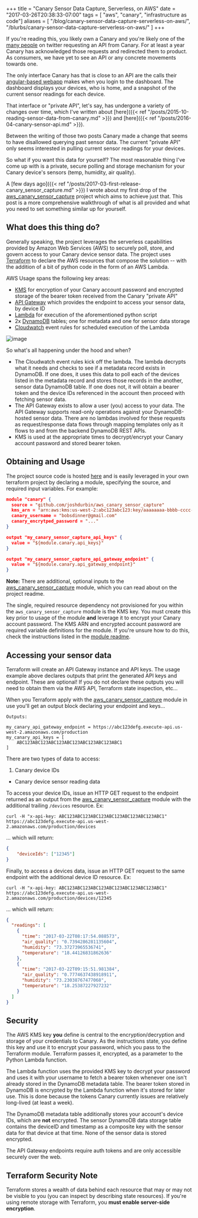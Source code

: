 +++
title = "Canary Sensor Data Capture, Serverless, on AWS"
date = "2017-03-26T20:38:33-07:00"
tags = [ "aws", "canary", "infrastructure as code"]
aliases = [ "/blog/canary-sensor-data-capture-serverless-on-aws/", "/blurbs/canary-sensor-data-capture-serverless-on-aws/" ]
+++

If you're reading this, you likely own a Canary and you're likely one of the
 [many people](https://twitter.com/search?f=tweets&vertical=default&q=%40canary%20api&src=typd) on twitter
 requesting an API from Canary. For at least a year Canary has acknowledged those requests and redirected them to
 product. As consumers, we have yet to see an API or any concrete movements towards one.

The only interface Canary has that is close to an API are the calls their [angular-based webapp](https://my.canary.is/)
 makes when you login to the dashboard. The dashboard displays your devices, who is home, and a snapshot of the current sensor readings for each device.

That interface or "private API", let's say, has undergone a variety of changes over time, which I've
 written about [here]({{< ref "/posts/2015-10-reading-sensor-data-from-canary.md" >}}) and [here]({{< ref "/posts/2016-04-canary-sensor-api.md" >}}).

Between the writing of those two posts Canary made a change that seems to have disallowed querying past sensor data.
 The current "private API" only seems interested in pulling current sensor readings for your devices.

So what if you want this data for yourself? The most reasonable thing I've come up with is a private, secure polling and storage
 mechanism for your Canary device's sensors (temp, humidity, air quality).

A [few days ago]({{< ref "/posts/2017-03-first-release-canary_sensor_capture.md" >}}) I wrote about my first drop of the [aws_canary_sensor_capture](https://github.com/joshdurbin/aws_canary_sensor_capture)
 project which aims to achieve just that. This post is a more comprehensive walkthrough of what is all provided
 and what you need to set something similar up for yourself.  

What does this thing do?
------------------

Generally speaking, the project leverages the serverless capabilities provided by Amazon Web Services (AWS) to securely poll,
 store, and govern access to your Canary device sensor data. The project uses [Terraform](https://www.terraform.io/) to declare
 the AWS resources that compose the solution -- with the addition of a bit of python code in the form of an AWS Lambda.

AWS Usage spans the following key areas:

* [KMS](https://aws.amazon.com/kms/) for encryption of your Canary account password and encrypted storage of the bearer token received from the Canary "private API"
* [API Gateway](https://aws.amazon.com/api-gateway/) which provides the endpoint to access your sensor data, by device ID
* [Lambda](https://aws.amazon.com/lambda/) for execution of the aforementioned python script
* 2x [DynamoDB](https://aws.amazon.com/dynamodb/) tables; one for metadata and one for sensor data storage
* [Cloudwatch](https://aws.amazon.com/cloudwatch/) event rules for scheduled execution of the Lambda

![image](/img/2017-03-aws_canary_sensor_capture/aws_canary_sensor_capture.png)

So what's all happening under the hood and when?

* The Cloudwatch event rules kick off the lambda. The lambda decrypts what it needs and checks to see if a metadata record
exists in DynamoDB. If one does, it uses this data to poll each of the devices listed in the metadata record and stores those
records in the another, sensor data DynamoDB table. If one does not, it will obtain a bearer token and the device IDs referenced
in the account then proceed with fetching sensor data.
* The API Gateway exists to allow a user (you) access to your data. The API Gateway supports read-only operations against
your DynamoDB-hosted sensor data. There are no lambdas involved for these requests as request/response data flows through
mapping templates only as it flows to and from the backend DynamoDB REST APIs.
* KMS is used at the appropriate times to decrypt/encrypt your Canary account password and stored bearer token.

Obtaining and Usage
------------------

The project source code is hosted [here](https://github.com/joshdurbin/aws_canary_sensor_capture) and is easily
leveraged in your own terraform project by declaring a module, specifying the source, and required input variables. For
example:

```json
module "canary" {
  source = "github.com/joshdurbin/aws_canary_sensor_capture"
  kms_arn = "arn:aws:kms:us-west-2:abc123abc123:key/aaaaaaaa-bbbb-cccc-dddd-eeeeeeeeeeee"
  canary_username = "bobsdinner@gmail.com"
  canary_encrytped_password = "..."
}

output "my_canary_sensor_capture_api_keys" {
  value = "${module.canary.api_keys}"
}

output "my_canary_sensor_capture_api_gateway_endpoint" {
  value = "${module.canary.api_gateway_endpoint}"
}
```

**Note:** There are additional, optional inputs to the [aws_canary_sensor_capture](https://github.com/joshdurbin/aws_canary_sensor_capture)
 module, which you can read about on the project readme.

The single, required resource dependency not provisioned for you within the `aws_canary_sensor_capture` module is the KMS
 key. You must create this key prior to usage of the module **and** leverage it to encrypt your Canary account password. The KMS
 ARN and encrypted account password are required variable definitions for the module. If you're unsure how to do this,
 check the instructions listed in the [module readme](https://github.com/joshdurbin/aws_canary_sensor_capture).

Accessing your sensor data
------------------

Terraform will create an API Gateway instance and API keys. The usage example above declares outputs that
 print the generated API keys and endpoint. These are optional! If you do not declare these outputs you will need to
 obtain them via the AWS API, Terraform state inspection, etc...

When you Terraform apply with the [aws_canary_sensor_capture](https://github.com/joshdurbin/aws_canary_sensor_capture) module
 in use you'll get an output block declaring your endpoint and keys...

```text
Outputs:

my_canary_api_gateway_endpoint = https://abc123defg.execute-api.us-west-2.amazonaws.com/production
my_canary_api_keys = [
    ABC123ABC123ABC123ABC123ABC123ABC123ABC1
]
```

There are two types of data to access:

1. Canary device IDs
*  Canary device sensor reading data

To access your device IDs, issue an HTTP GET request to the endpoint returned as an output from the [aws_canary_sensor_capture](https://github.com/joshdurbin/aws_canary_sensor_capture) module
  with the additional trailing `/devices` resource. Ex:

`curl -H "x-api-key: ABC123ABC123ABC123ABC123ABC123ABC123ABC1" https://abc123defg.execute-api.us-west-2.amazonaws.com/production/devices`

... which will return:

```json
{
    "deviceIds": ["12345"]
}    
```

Finally, to access a devices data, issue an HTTP GET request to the same endpoint with the additional device ID resource. Ex:

`curl -H "x-api-key: ABC123ABC123ABC123ABC123ABC123ABC123ABC1" https://abc123defg.execute-api.us-west-2.amazonaws.com/production/devices/12345`

... which will return:

```json
{
  "readings": [
    {
      "time": "2017-03-22T08:17:54.088573",
      "air_quality": "0.7394286281135604",
      "humidity": "73.37273965536741",
      "temperature": "18.44126831862636"
    },
    {
      "time": "2017-03-22T09:15:51.981384",
      "air_quality": "0.7774637438918911",
      "humidity": "73.23038767477068",
      "temperature": "18.25387227927232"
    }
  ]
}
```  

Security
------------------

The AWS KMS key **you** define is central to the encryption/decryption and storage of your credentials to Canary. As the
 instructions state, you define this key and use it to encrypt your password, which you pass to the Terraform module.
 Terraform passes it, encrypted, as a parameter to the Python Lambda function.

The Lambda function uses the provided KMS key to decrypt your password and uses it with your username to fetch a bearer
 token whenever one isn't already stored in the DynamoDB metadata table. The bearer token stored in DynamoDB is
 encrypted by the Lambda function when it's stored for later use. This is done because the tokens Canary currently
 issues are relatively long-lived (at least a week).

The DynamoDB metadata table additionally stores your account's device IDs, which are **not** encrypted. The sensor
 DynamoDB data storage table contains the deviceID and timestamp as a composite key with the sensor data for that
 device at that time. None of the sensor data is stored encrypted.

The API Gateway endpoints require auth tokens and are only accessible securely over the web.

Terraform Security Note
------------------

Terraform stores a wealth of data behind each resource that may or may not be visible to you (you can inspect by
describing state resources). If you're using remote storage with Terraform, you **must enable server-side encryption**.
